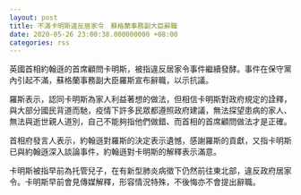 ```yaml
---
layout: post
title: 不滿卡明斯違反居家令　蘇格蘭事務副大臣辭職
date: 2020-05-26 23:00:38.000000000 +08:00
categories: rss
---
```


英國首相約翰遜的首席顧問卡明斯，被指違反居家令事件繼續發酵。事件在保守黨內引起不滿，蘇格蘭事務副大臣羅斯宣布辭職，以示抗議。

羅斯表示，認同卡明斯為家人利益著想的做法，但相信卡明斯對政府規定的詮釋，與大部分國民背道而馳，疫情下許多民眾都遵照政府建議，無法探望患病的家人、無法與逝世親人道別，自己不能夠指他們做錯、而首相的首席顧問做法才是正確。

首相府發言人表示，約翰遜對羅斯的決定表示遺憾，感謝羅斯的貢獻，又指卡明斯已與約翰遜深入談論事件，約翰遜對卡明斯的解釋表示滿意。

卡明斯被指早前為托管兒子，在有新型肺炎病徵下仍然前往東北部，違反政府居家令。卡明斯早前會見傳媒解釋，形容情況特殊，不後悔亦不會提出辭職。
